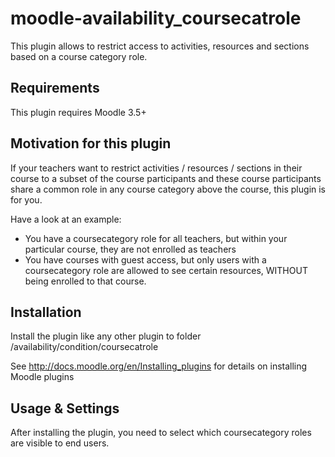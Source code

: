moodle-availability_coursecatrole
========================

This plugin allows to restrict access to activities, resources and sections based on a course category role.


Requirements
------------

This plugin requires Moodle 3.5+


Motivation for this plugin
--------------------------

If your teachers want to restrict activities / resources / sections in their course to a subset of the course participants and these course participants share a common role in any course category above the course, this plugin is for you.

Have a look at an example:

* You have a coursecategory role for all teachers, but within your particular course, they are not enrolled as teachers
* You have courses with guest access, but only users with a coursecategory role are allowed to see certain resources, WITHOUT being enrolled to that course.


Installation
------------

Install the plugin like any other plugin to folder
/availability/condition/coursecatrole

See http://docs.moodle.org/en/Installing_plugins for details on installing Moodle plugins


Usage & Settings
----------------

After installing the plugin, you need to select which coursecategory roles are visible to end users.
